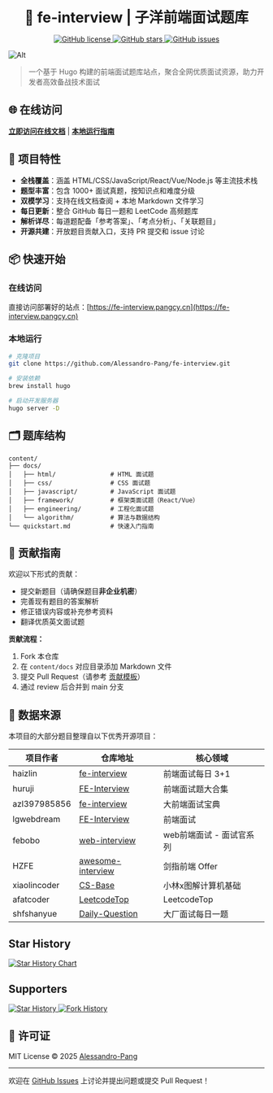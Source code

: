 <!--
 * @Author: zi.yang
 * @Date: 2025-03-03 11:32:10
 * @LastEditors: zi.yang
 * @LastEditTime: 2025-03-06 11:32:39
 * @Description:
 * @FilePath: /fe-interview/README.md
-->

<div align="center">
  <h1 style="margin: 4px 0 16px 0">🚀 fe-interview | 子洋前端面试题库</h1>
  <a href="https://github.com/Alessandro-Pang/fe-interview">
    <img alt="GitHub license" src="https://img.shields.io/github/license/Alessandro-Pang/fe-interview">
  </a>
    <a href="https://github.com/Alessandro-Pang/fe-interview/stargazers">
    <img alt="GitHub stars" src="https://img.shields.io/github/stars/Alessandro-Pang/fe-interview">
  </a>
  <a href="https://github.com/Alessandro-Pang/fe-interview/issues">
    <img alt="GitHub issues" src="https://img.shields.io/github/issues/Alessandro-Pang/fe-interview">
  </a>
</div>

![Alt](https://repobeats.axiom.co/api/embed/399cfc8aeb0a7d02333aef532a50d4747ddcce25.svg "Repobeats analytics image")

> 一个基于 Hugo 构建的前端面试题库站点，聚合全网优质面试资源，助力开发者高效备战技术面试

## 🌐 在线访问

**[立即访问在线文档](https://fe-interview.pangcy.cn)** | **[本地运行指南](#本地运行)**

## 🎯 项目特性

- **全栈覆盖**：涵盖 HTML/CSS/JavaScript/React/Vue/Node.js 等主流技术栈
- **题型丰富**：包含 1000+ 面试真题，按知识点和难度分级
- **双模学习**：支持在线文档查阅 + 本地 Markdown 文件学习
- **每日更新**：整合 GitHub 每日一题和 LeetCode 高频题库
- **解析详尽**：每道题配备「参考答案」、「考点分析」、「关联题目」
- **开源共建**：开放题目贡献入口，支持 PR 提交和 issue 讨论

## 📦 快速开始

### 在线访问

直接访问部署好的站点：[https://fe-interview.pangcy.cn](https://fe-interview.pangcy.cn)

### 本地运行

```bash
# 克隆项目
git clone https://github.com/Alessandro-Pang/fe-interview.git

# 安装依赖
brew install hugo

# 启动开发服务器
hugo server -D
```

## 🗂 题库结构

```text
content/
├── docs/
│   ├── html/               # HTML 面试题
│   ├── css/                # CSS 面试题
│   ├── javascript/         # JavaScript 面试题
│   ├── framework/          # 框架类面试题（React/Vue）
│   ├── engineering/        # 工程化面试题
│   └── algorithm/          # 算法与数据结构
└── quickstart.md           # 快速入门指南
```

## 🤝 贡献指南

欢迎以下形式的贡献：

- 提交新题目（请确保题目**非企业机密**）
- 完善现有题目的答案解析
- 修正错误内容或补充参考资料
- 翻译优质英文面试题

**贡献流程：**

1. Fork 本仓库
2. 在 `content/docs` 对应目录添加 Markdown 文件
3. 提交 Pull Request（请参考 [贡献模板](.github/PULL_REQUEST_TEMPLATE.md)）
4. 通过 review 后合并到 main 分支

## 🙏 数据来源

本项目的大部分题目整理自以下优秀开源项目：

| 项目作者 | 仓库地址 | 核心领域 |
|---------|---------|---------|
| haizlin | [fe-interview](https://github.com/haizlin/fe-interview) | 前端面试每日 3+1 |
| huruji | [FE-Interview](https://github.com/huruji/FE-Interview) | 前端面试题大合集 |
| azl397985856 | [fe-interview](https://github.com/azl397985856/fe-interview) | 大前端面试宝典 |
| lgwebdream | [FE-Interview](https://github.com/lgwebdream/FE-Interview) | 前端面试 |
| febobo | [web-interview](https://github.com/febobo/web-interview) | web前端面试 - 面试官系列 |
| HZFE | [awesome-interview](https://github.com/HZFE/awesome-interview) | 剑指前端 Offer |
| xiaolincoder | [CS-Base](https://github.com/xiaolincoder/CS-Base) | 小林x图解计算机基础 |
| afatcoder | [LeetcodeTop](https://github.com/afatcoder/LeetcodeTop) | LeetcodeTop |
| shfshanyue | [Daily-Question](https://github.com/shfshanyue/Daily-Question) | 大厂面试每日一题 |

## Star History

<a href="https://star-history.com/#Alessandro-Pang/fe-interview&Date">
 <picture>
   <source media="(prefers-color-scheme: dark)" srcset="https://api.star-history.com/svg?repos=Alessandro-Pang/fe-interview&type=Date&theme=dark" />
   <source media="(prefers-color-scheme: light)" srcset="https://api.star-history.com/svg?repos=Alessandro-Pang/fe-interview&type=Date" />
   <img alt="Star History Chart" src="https://api.star-history.com/svg?repos=Alessandro-Pang/fe-interview&type=Date" />
 </picture>
</a>

## Supporters

<a href="https://github.com/Alessandro-Pang/fe-interview/stargazers">
 <picture>
   <source media="(prefers-color-scheme: dark)" srcset="https://reporoster.com/stars/dark/Alessandro-Pang/fe-interview" />
   <source media="(prefers-color-scheme: light)" srcset="https://reporoster.com/stars/light/Alessandro-Pang/fe-interview" />
   <img alt="Star History" src="https://reporoster.com/stars/light/Alessandro-Pang/fe-interview" />
 </picture>
</a>

<a href="https://github.com/Alessandro-Pang/fe-interview/network/members">
 <picture>
   <source media="(prefers-color-scheme: dark)" srcset="https://reporoster.com/forks/dark/Alessandro-Pang/fe-interview" />
   <source media="(prefers-color-scheme: light)" srcset="https://reporoster.com/forks/light/Alessandro-Pang/fe-interview" />
   <img alt="Fork History" src="https://reporoster.com/forks/light/Alessandro-Pang/fe-interview" />
 </picture>
</a>

## 📄 许可证

MIT License © 2025 [Alessandro-Pang](https://github.com/Alessandro-Pang)

---

欢迎在 [GitHub Issues](https://github.com/Alessandro-Pang/fe-interview/issues) 上讨论并提出问题或提交 Pull Request！
